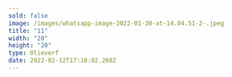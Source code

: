 ```yaml
---
sold: false
image: /images/whatsapp-image-2022-01-30-at-14.04.51-2-.jpeg
title: "11"
width: "20"
height: "20"
type: Olieverf
date: 2022-02-12T17:18:02.268Z
---
```

